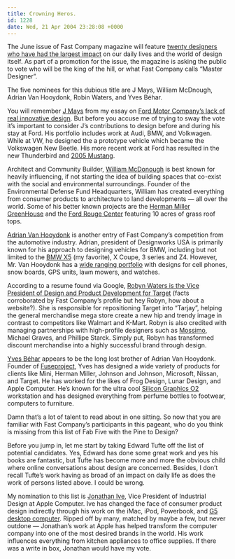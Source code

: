 ```yaml
---
title: Crowning Heros.
id: 1228
date: Wed, 21 Apr 2004 23:28:08 +0000
---
```


The June issue of Fast Company magazine will feature [twenty designers who have had the largest impact](http://blog.fastcompany.com/archives/2004/04/20/masters_of_design.html) on our daily lives and the world of design itself. As part of a promotion for the issue, the magazine is asking the public to vote who will be the king of the hill, or what Fast Company calls “Master Designer”.  

The five nominees for this dubious title are J Mays, William McDnough, Adrian Van Hooydonk, Robin Waters, and Yves Béhar.  

You will remember [J Mays](http://www.ford.com/en/innovation/design/designers/jMays.htm) from my essay on [Ford Motor Company’s lack of real innovative design](http://www.airbag.ca/archives/002683.php). But before you accuse me of trying to sway the vote it’s important to consider J’s contributions to design before and during his stay at Ford. His portfolio includes work at Audi, BMW, and Volkwagen. While at <span class="caps">VW</span>, he designed the a prototype vehicle which became the Volkswagen New Beetle. His more recent work at Ford has resulted in the new Thunderbird and [2005 Mustang](http://www.fordvehicles.com/2005mustang/photogallery.asp?bhcp=1).  

Architect and Community Builder, [William McDonough](http://www.mcdonoughpartners.com/staff_wm.shtm) is best known for heavily influencing, if not starting the idea of building spaces that co-exist with the social and environmental surroundings. Founder of the Environmental Defense Fund Headquarters, William has created everything from consumer products to architecture to land developments — all over the world. Some of his better known projects are the [Herman Miller GreenHouse](http://www.archnewsnow.com/features/Feature79.htm) and the [Ford Rouge Center](http://www.mcdonoughpartners.com/staff_wm.shtm) featuring 10 acres of grass roof tops.  

[Adrian Van Hooydonk](http://www.businessweek.com/magazine/content/03_15/b3825615.htm) is another entry of Fast Company’s competition from the automotive industry. Adrian, president of Designworks USA is primarily known for his approach to designing vehicles for <span class="caps">BMW</span>, including but not limited to the [<span class="caps">BMW X5</span>](http://www.designworksusa.com/design/carsbikes/BMWX5/index.html) (my favorite), <span class="caps">X</span> Coupe, 3 series and <span class="caps">Z4</span>. However, Mr. Van Hooydonk has a [wide ranging portfolio](http://www.designworksusa.com/design/index.html) with designs for cell phones, snow boards, GPS units, lawn mowers, and watches.  

According to a resume found via Google, [Robyn Waters is the Vice President of Design and Product Development for Target](http://www.uwstout.edu/student/sra/RobinWatersReseme.htm) (facts corroborated by Fast Company’s profile but hey Robyn, how about a website?). She is responsible for repositioning Target into “Tarjay”, helping the general merchandise mega store create a new hip and trendy image in contrast to competitors like Walmart and K-Mart. Robyn is also credited with managing partnerships with high-profile designers such as [Mossimo](http://www.airbag.ca/archives/002725.php), Michael Graves, and Phillipe Starck. Simply put, Robyn has transformed discount merchandise into a highly successful brand through design.  

[Yves Béhar](http://www.core77.com/offsite/yvesBéhar.html) appears to be the long lost brother of Adrian Van Hooydonk. Founder of [Fuseproject](http://www.fuseproject.com), Yves has designed a wide variety of products for clients like Mini, Herman Miller, Johnson and Johnson, Microsoft, Nissan, and Target. He has worked for the likes of Frog Design, Lunar Design, and Apple Computer. He’s known for the ultra cool [Silicon Graphics O2](http://www.sgi.com/products/remarketed/o2/) workstation and has designed everything from perfume bottles to footwear, computers to furniture.  

Damn that’s a lot of talent to read about in one sitting. So now that you are familiar with Fast Company’s participants in this pageant, who do you think is missing from this list of Fab Five with the Pine to Design?  

Before you jump in, let me start by taking Edward Tufte off the list of potential candidates. Yes, Edward has done some great work and yes his books are fantastic, but Tufte has become more and more the obvious child where online conversations about design are concerned. Besides, I don’t recall Tufte’s work having as broad of an impact on daily life as does the work of persons listed above. I could be wrong.  

My nomination to this list is [Jonathan Ive](http://news.bbc.co.uk/1/hi/technology/2959278.stm), Vice President of Industrial Design at Apple Computer. Ive has changed the face of consumer product design indirectly through his work on the iMac, iPod, Powerbook, and [G5 desktop computer](http://www.wired.com/news/mac/0,2125,59381,00.html). Ripped off by many, matched by maybe a few, but never outdone — Jonathan’s work at Apple has helped transform the computer company into one of the most desired brands in the world. His work influences everything from kitchen appliances to office supplies. If there was a write in box, Jonathan would have my vote.





